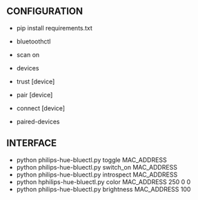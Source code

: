 ## CONFIGURATION

- pip install requirements.txt

- bluetoothctl
- scan on
- devices
- trust [device]
- pair [device]
- connect [device]
- paired-devices

## INTERFACE

- python philips-hue-bluectl.py toggle MAC_ADDRESS
- python philips-hue-bluectl.py switch_on MAC_ADDRESS
- python philips-hue-bluectl.py introspect MAC_ADDRESS
- python hphilips-hue-bluectl.py color MAC_ADDRESS 250 0 0
- python philips-hue-bluectl.py brightness MAC_ADDRESS 100
